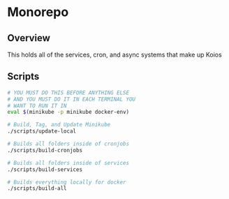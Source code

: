 # Monorepo

## Overview

This holds all of the services, cron, and async systems that make up Koios

## Scripts

```sh
# YOU MUST DO THIS BEFORE ANYTHING ELSE
# AND YOU MUST DO IT IN EACH TERMINAL YOU
# WANT TO RUN IT IN
eval $(minikube -p minikube docker-env)

# Build, Tag, and Update Minikube
./scripts/update-local

# Builds all folders inside of cronjobs
./scripts/build-cronjobs

# Builds all folders inside of services
./scripts/build-services

# Builds everything locally for docker
./scripts/build-all
```